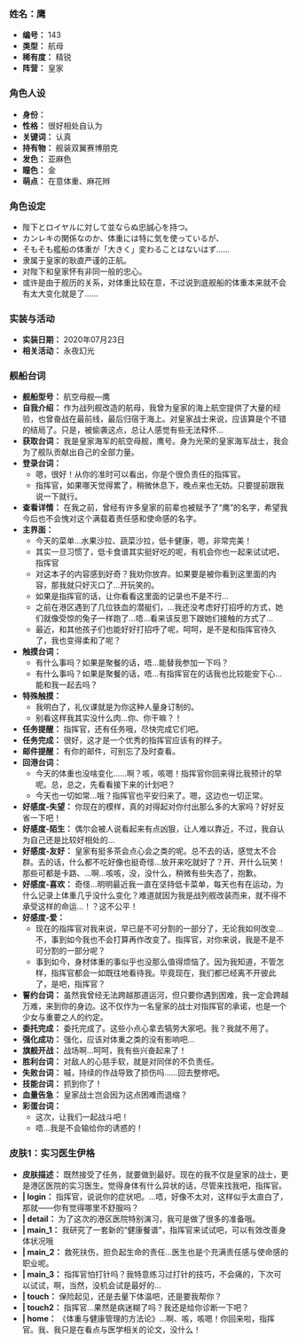### 姓名：鹰
* **编号：** 143
* **类型：** 航母
* **稀有度：** 精锐
* **阵营：** 皇家


### 角色人设
* **身份：** 
* **性格：** 很好相处自认为
* **关键词：** 认真
* **持有物：** 舰装双翼赛博朋克
* **发色：** 亚麻色
* **瞳色：** 金
* **萌点：** 在意体重、麻花辫


### 角色设定
* 陛下とロイヤルに対して並ならぬ忠誠心を持つ。
* カンレキの関係なのか、体重には特に気を使っているが、
* そもそも艦船の体重が「大きく」変わることはないはず……
* 隶属于皇家的耿直严谨的正航。
* 对陛下和皇家怀有非同一般的忠心。
* 或许是由于舰历的关系，对体重比较在意，不过说到底舰船的体重本来就不会有太大变化就是了……


### 实装与活动
* **实装日期：** 2020年07月23日
* **相关活动：** 永夜幻光


### 舰船台词
* **舰船型号：** 航空母舰—鹰
* **自我介绍：** 作为战列舰改造的航母，我曾为皇家的海上航空提供了大量的经验，也曾奋战在最前线，最后归宿于海上。对皇家战士来说，应该算是个不错的结局了。只是，被偷袭这点，总让人感觉有些无法释怀…
* **获取台词：** 我是皇家海军的航空母舰，鹰号。身为光荣的皇家海军战士，我会为了舰队贡献出自己的全部力量。
* **登录台词：**
  * 嗯，很好！从你的准时可以看出，你是个很负责任的指挥官。
  * 指挥官，如果哪天觉得累了，稍微休息下，晚点来也无妨。只要提前跟我说一下就行。
* **查看详情：** 在我之前，曾经有许多皇家的前辈也被赋予了“鹰”的名字，希望我今后也不会愧对这个满载着责任感和使命感的名字。
* **主界面：**
  * 今天的菜单…水果沙拉、蔬菜沙拉，低卡健康，嗯，非常完美！
  * 其实一旦习惯了，低卡食谱其实挺好吃的呢，有机会你也一起来试试吧，指挥官
  * 对这本子的内容感到好奇？我劝你放弃。如果要是被你看到这里面的内容，那我就只好灭口了…开玩笑的。
  * 如果是指挥官的话，让你看看这里面的记录也不是不行…
  * 之前在港区遇到了几位铁血的潜艇们，…我还没考虑好打招呼的方式，她们就像受惊的兔子一样跑了…唔…看来该反思下跟她们接触的方式了…
  * 最近，和其他孩子们也能好好打招呼了呢，呵呵，是不是和指挥官待久了，我也变得柔和了呢？
* **触摸台词：**
  * 有什么事吗？如果是聚餐的话，唔…能替我参加一下吗？
  * 有什么事吗？如果是聚餐的话，唔…有指挥官在的话我也比较能安下心…能和我一起去吗？
* **特殊触摸：**
  * 我明白了，礼仪课就是为你这种人量身订制的。
  * 别看这样我其实没什么肉…你、你干嘛？！
* **任务提醒：** 指挥官，还有任务哦，尽快完成它们吧。
* **任务完成：** 很好，这才是一个优秀的指挥官应该有的样子。
* **邮件提醒：** 有你的邮件，可别忘了及时查看。
* **回港台词：**
  * 今天的体重也没啥变化……啊？咳，咳嗯！指挥官你回来得比我预计的早呢。总，总之，先看看接下来的计划吧？
  * 今天也一切如常…哦？指挥官也平安归来了。嗯，这边也一切正常。
* **好感度-失望：** 你现在的模样，真的对得起对你付出那么多的大家吗？好好反省一下吧！
* **好感度-陌生：** 偶尔会被人说看起来有点凶狠，让人难以靠近，不过，我自认为自己还是比较好相处的…
* **好感度-友好：** 皇家有挺多茶会点心会之类的呢。总不去的话，感觉太不合群。去的话，什么都不吃好像也挺奇怪…放开来吃就好了？开、开什么玩笑！那些可都是卡路、…啊…咳咳，没，没什么，稍微有些失态了，抱歉。
* **好感度-喜欢：** 奇怪…明明最近我一直在坚持低卡菜单，每天也有在运动，为什么记录上体重几乎没什么变化？难道就因为我是战列舰改装而来，就不得不承受这样的命运…！？这不公平！
* **好感度-爱：**
  * 现在的指挥官对我来说，早已是不可分割的一部分了，无论我如何改变…不，事到如今我也不会打算再作改变了。指挥官，对你来说，我是不是不可分割的一部分呢？
  * 事到如今，身材体重的事似乎也没那么值得烦恼了。因为我知道，不管怎样，指挥官都会一如既往地看待我。毕竟现在，我们都已经离不开彼此了，是吧，指挥官？
* **誓约台词：** 虽然我曾经无法跨越那道运河，但只要你遇到困难，我一定会跨越万难，来到你的身边。这不仅作为一名皇家的战士对指挥官的承诺，也是一个少女与重要之人的约定。
* **委托完成：** 委托完成了。这些小点心拿去犒劳大家吧。我？我就不用了。
* **强化成功：** 强化，应该对体重之类的没有影响吧…
* **旗舰开战：** 战场啊…呵呵，我有些兴奋起来了！
* **胜利台词：** 对敌人的心慈手软，就是对同伴的不负责任。
* **失败台词：** 嘁，持续的作战导致了损伤吗……回去整修吧。
* **技能台词：** 抓到你了！
* **血量告急：** 皇家战士岂会因为这点困难而退缩？
* **彩蛋台词：**
  * 这次，让我们一起战斗吧！
  * 唔…我是不会输给你的诱惑的！


### 皮肤1：实习医生伊格
* **皮肤描述：** 既然接受了任务，就要做到最好。现在的我不仅是皇家的战士，更是港区医院的实习医生。觉得身体有什么异状的话，尽管来找我吧，指挥官。
* **| login：** 指挥官，说说你的症状吧。…唔，好像不太对，这样似乎太直白了，那就——你有觉得哪里不舒服吗？
* **| detail：** 为了这次的港区医院特别演习，我可是做了很多的准备哦。
* **| main_1：** 我研究了一套新的“健康餐谱”，指挥官来试试吧，可以有效改善身体状况哦
* **| main_2：** 救死扶伤，担负起生命的责任…医生也是个充满责任感与使命感的职业呢。
* **| main_3：** 指挥官怕打针吗？我特意练习过打针的技巧，不会痛的，下次可以试试，啊，当然，没机会试是最好的…
* **| touch：** 保险起见，还是去量下体温吧，还是要我帮你？
* **| touch2：** 指挥官…果然是病迷糊了吗？我还是给你诊断一下吧？
* **| home：** 《体重与健康管理的方法论》…啊、咳，咳嗯！你回来啦，指挥官。我、我只是在看点与医学相关的论文，没什么！
